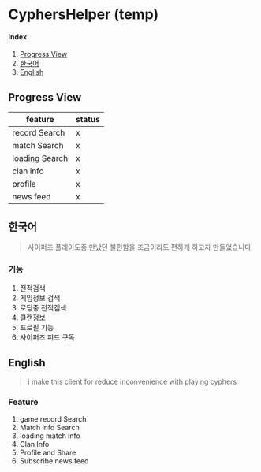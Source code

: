 # CyphersHelper (temp)

#### Index
1. [Progress View](#progress-view)
1. [한국어](#한국어)
1. [English](#english)

## Progress View
|feature|status|
|--|--|
|record Search|x|
|match Search|x|
|loading Search|x|
|clan info|x|
|profile|x|
|news feed|x|

## 한국어

> 사이퍼즈 플레이도중 만났던 불편함을 조금이라도 편하게 하고자 만들었습니다.

### 기능

1. 전적검색
1. 게임정보 검색
1. 로딩중 전적갬색
1. 클랜정보
1. 프로필 기능
1. 사이퍼즈 피드 구독



## English
> i make this client for reduce inconvenience  with playing cyphers

### Feature
1. game record Search
1. Match info Search
1. loading match info
1. Clan Info
1. Profile and Share
1. Subscribe news feed



